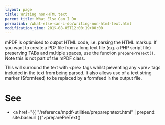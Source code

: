 ```yaml
---
layout: page
title: Writing non-HTML text
parent_title: What Else Can I Do
permalink: /what-else-can-i-do/writing-non-html-text.html
modification_time: 2015-08-05T12:00:19+00:00
---
```


mPDF is optimised to output HTML code, i.e. parsing the HTML markup. If you want to create a PDF file from a long text
file (e.g. a PHP script file) preserving <span class="smallblock">TAB</span>s and multiple spaces, use the function
`preparePreText()`. Note this is not part of the mPDF class.

This will surround the text with &lt;pre&gt; tags whilst preventing any &lt;pre&gt; tags included in the text from
being parsed. It also allows use of a text string marker (<span class="parameter">$formfeed</span>) to be replaced
by a formfeed in the output file.

# See

- <a href="{{ "/reference/mpdf-utilities/preparepretext.html" | prepend: site.baseurl }}">preparePreText()</a>
